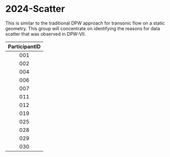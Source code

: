 # 2024-Scatter
This is similar to the traditional DPW approach for transonic flow on a static geometry. This group will concentrate on identifying the reasons for data scatter that was observed in DPW-VII. 

| ParticipantID |
|:-------------:|
| 001           |
| 002           |
| 004           |
| 006           |
| 007           |
| 011           |
| 012           |
| 019           |
| 025           |
| 028           |
| 029           |
| 030           |

